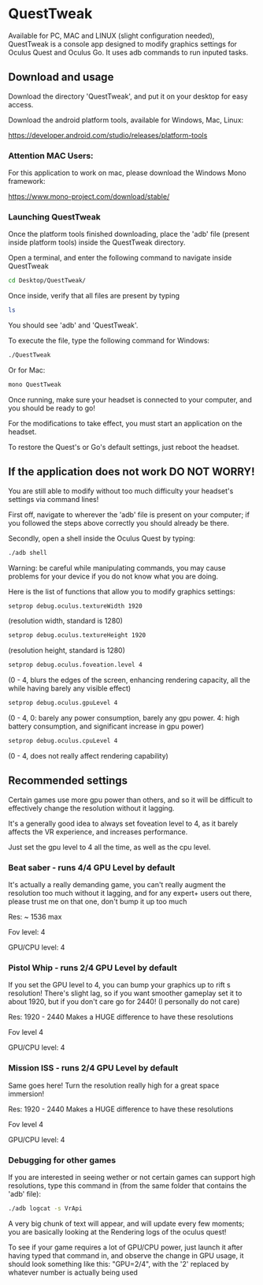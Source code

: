 # QuestTweak

Available for PC, MAC and LINUX (slight configuration needed),
QuestTweak is a console app designed to modify graphics settings for Oculus Quest and Oculus Go.
It uses adb commands to run inputed tasks.

## Download and usage

Download the directory 'QuestTweak', and put it on your desktop for easy access.

Download the android platform tools, available for Windows, Mac, Linux:

https://developer.android.com/studio/releases/platform-tools

### Attention MAC Users:

For this application to work on mac, please download the Windows Mono framework:

https://www.mono-project.com/download/stable/

### Launching QuestTweak

Once the platform tools finished downloading, place the 'adb' file (present inside platform tools) inside the QuestTweak directory.

Open a terminal, and enter the following command to navigate inside QuestTweak


```sh
cd Desktop/QuestTweak/
```

Once inside, verify that all files are present by typing

```sh
ls
```

You should see 'adb' and 'QuestTweak'.

To execute the file, type the following command for Windows:

```sh
./QuestTweak
```

Or for Mac:

```sh
mono QuestTweak
```

Once running, make sure your headset is connected to your computer, and you should be ready to go!

For the modifications to take effect, you must start an application on the headset.

To restore the Quest's or Go's default settings, just reboot the headset.

## If the application does not work DO NOT WORRY!

You are still able to modify without too much difficulty your headset's settings via command lines!

First off, navigate to wherever the 'adb' file is present on your computer; if you followed the steps above correctly you should already be there.

Secondly, open a shell inside the Oculus Quest by typing:

```sh
./adb shell
```

Warning: be careful while manipulating commands, you may cause problems for your device if you do not know what you are doing.

Here is the list of functions that allow you to modify graphics settings:

```sh
setprop debug.oculus.textureWidth 1920
```
(resolution width, standard is 1280)

```sh
setprop debug.oculus.textureHeight 1920
```
(resolution height, standard is 1280)

```sh
setprop debug.oculus.foveation.level 4
```
(0 - 4, blurs the edges of the screen, enhancing rendering capacity, all the while having barely any visible effect)

```sh
setprop debug.oculus.gpuLevel 4
```
(0 - 4, 0: barely any power consumption, barely any gpu power. 4: high battery consumption, and significant increase in gpu power)

```sh
setprop debug.oculus.cpuLevel 4
```
(0 - 4, does not really affect rendering capability)

## Recommended settings

Certain games use more gpu power than others, and so it will be difficult to effectively change the resolution without it lagging.

It's a generally good idea to always set foveation level to 4, as it barely affects the VR experience, and increases performance.

Just set the gpu level to 4 all the time, as well as the cpu level.

### Beat saber - runs 4/4 GPU Level by default

It's actually a really demanding game, you can't really augment the resolution too much without it lagging, and for any expert+ users out there, please trust me on that one, don't bump it up too much

Res: ~ 1536 max

Fov level: 4

GPU/CPU level: 4

### Pistol Whip - runs 2/4 GPU Level by default

If you set the GPU level to 4, you can bump your graphics up to rift s resolution! There's slight lag, so if you want smoother gameplay set it to about 1920, but if you don't care go for 2440! (I personally do not care)

Res: 1920 - 2440 Makes a HUGE difference to have these resolutions

Fov level 4

GPU/CPU level: 4

### Mission ISS - runs 2/4 GPU Level by default

Same goes here! Turn the resolution really high for a great space immersion!

Res: 1920 - 2440 Makes a HUGE difference to have these resolutions

Fov level 4

GPU/CPU level: 4

### Debugging for other games

If you are interested in seeing wether or not certain games can support high resolutions, type this command in (from the same folder that contains the 'adb' file):

```sh
./adb logcat -s VrApi
```

A very big chunk of text will appear, and will update every few moments; you are basically looking at the Rendering logs of the oculus quest!

To see if your game requires a lot of GPU/CPU power, just launch it after having typed that command in, and observe the change in GPU usage, it should look something like this: "GPU=2/4", with the '2' replaced by whatever number is actually being used